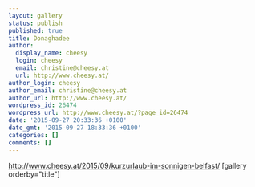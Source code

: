 ```yaml
---
layout: gallery
status: publish
published: true
title: Donaghadee
author:
  display_name: cheesy
  login: cheesy
  email: christine@cheesy.at
  url: http://www.cheesy.at/
author_login: cheesy
author_email: christine@cheesy.at
author_url: http://www.cheesy.at/
wordpress_id: 26474
wordpress_url: http://www.cheesy.at/?page_id=26474
date: '2015-09-27 20:33:36 +0100'
date_gmt: '2015-09-27 18:33:36 +0100'
categories: []
comments: []
---
```

http://www.cheesy.at/2015/09/kurzurlaub-im-sonnigen-belfast/
[gallery orderby="title"]
